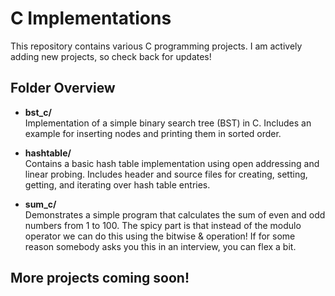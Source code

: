 # C Implementations

This repository contains various C programming projects. I am actively adding new projects, so check back for updates!

## Folder Overview

- **bst_c/**  
  Implementation of a simple binary search tree (BST) in C. Includes an example for inserting nodes and printing them in sorted order.

- **hashtable/**  
  Contains a basic hash table implementation using open addressing and linear probing. Includes header and source files for creating, setting, getting, and iterating over hash table entries.

- **sum_c/**  
  Demonstrates a simple program that calculates the sum of even and odd numbers from 1 to 100. The spicy part is that instead of the modulo operator we can do this using the bitwise & operation! If for some reason somebody asks you this in an interview, you can flex a bit. 

## More projects coming soon!

